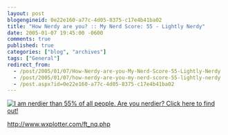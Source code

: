 ```yaml
---
layout: post
blogengineid: 0e22e160-a77c-4d05-8375-c17e4b41ba02
title: "How Nerdy are you? :: My Nerd Score: 55 - Lightly Nerdy"
date: 2005-01-07 19:45:00 -0600
comments: true
published: true
categories: ["blog", "archives"]
tags: ["General"]
redirect_from: 
  - /post/2005/01/07/How-Nerdy-are-you-My-Nerd-Score-55-Lightly-Nerdy
  - /post/2005/01/07/how-nerdy-are-you-my-nerd-score-55-lightly-nerdy
  - /post.aspx?id=0e22e160-a77c-4d05-8375-c17e4b41ba02
---
```

<!-- more -->

<A href="http://www.wxplotter.com/ft_nq.php"><IMG alt="I am nerdier than 55% of all people. Are you nerdier? Click here to find out!" src="http://www.wxplotter.com/images/ft/nq.php?val=8666"></A>

 <A href="http://www.wxplotter.com/ft_nq.php">http://www.wxplotter.com/ft_nq.php</A>
